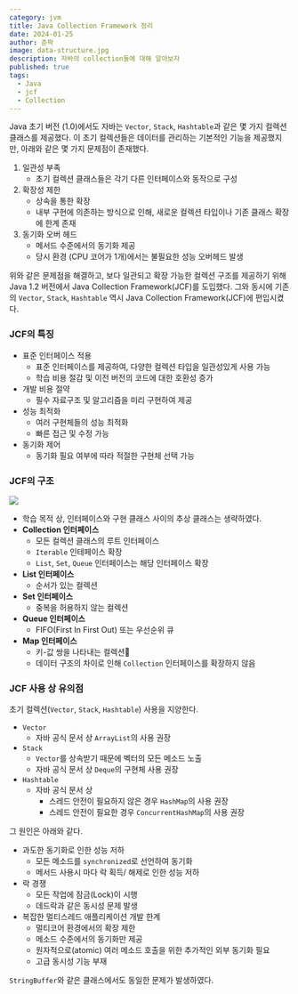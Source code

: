 ```yaml
---
category: jvm
title: Java Collection Framework 정리
date: 2024-01-25
author: 준팍
image: data-structure.jpg
description: 자바의 collection들에 대해 알아보자
published: true
tags:
  - Java
  - jcf
  - Collection
---
```

Java 초기 버전 (1.0)에서도 자바는 `Vector`, `Stack`, `Hashtable`과 같은 
몇 가지 컬렉션 클래스를 제공했다. 
이 초기 컬렉션들은 데이터를 관리하는 기본적인 기능을 제공했지만, 
아래와 같은 몇 가지 문제점이 존재했다.

1. 일관성 부족
	- 초기 컬렉션 클래스들은 각기 다른 인터페이스와 동작으로 구성
2. 확장성 제한
	- 상속을 통한 확장
	- 내부 구현에 의존하는 방식으로 인해, 새로운 컬렉션 타입이나 기존 클래스 확장에 한계 존재
3. 동기화 오버 헤드
	- 메서드 수준에서의 동기화 제공
	- 당시 환경 (CPU 코어가 1개)에서는 불필요한 성능 오버헤드 발생

위와 같은 문제점을 해결하고, 보다 일관되고 확장 가능한 컬렉션 구조를 제공하기 위해 
Java 1.2 버전에서 Java Collection Framework(JCF)를 도입했다.
그와 동시에 기존의  `Vector`, `Stack`, `Hashtable` 역시 Java Collection Framework(JCF)에 편입시켰다.

### JCF의 특징

- 표준 인터페이스 적용
	- 표준 인터페이스를 제공하여, 다양한 컬렉션 타입을 일관성있게 사용 가능
	- 학습 비용 절감 및 이전 버전의 코드에 대한 호환성 증가
- 개발 비용 절약
	- 필수 자료구조 및 알고리즘을 미리 구현하여 제공
- 성능 최적화
	- 여러 구현체들의 성능 최적화
	- 빠른 접근 및 수정 가능
- 동기화 제어
	- 동기화 필요 여부에 따라 적절한 구현체 선택 가능


### JCF의 구조

![](/images/jfc.png)

- 학습 목적 상, 인터페이스와 구현 클래스 사이의 추상 클래스는 생략하였다.
- **Collection 인터페이스**
	- 모든 컬렉션 클래스의 루트 인터페이스
	- `Iterable` 인테페이스 확장
	- `List`, `Set`, `Queue` 인터페이스는 해당 인터페이스 확장
- **List 인터페이스**
	- 순서가 있는 컬렉션
- **Set 인터페이스** 
	- 중복을 허용하지 않는 컬렉션
- **Queue 인터페이스**
	- FIFO(First In First Out) 또는 우선순위 큐
- **Map 인터페이스**
	- 키-값 쌍을 나타내는 컬렉션
	- 데이터 구조의 차이로 인해 `Collection` 인터페이스를 확장하지 않음 

### JCF 사용 상 유의점

초기 컬렉션(`Vector`, `Stack`, `Hashtable`) 사용을 지양한다.

- `Vector`
	- 자바 공식 문서 상 `ArrayList`의 사용 권장
- `Stack`
	- `Vector`를 상속받기 때문에 벡터의 모든 메소드 노출
	- 자바 공식 문서 상 `Deque`의 구현체 사용 권장
- `Hashtable`
	- 자바 공식 문서 상 
		- 스레드 안전이 필요하지 않은 경우 `HashMap`의 사용 권장
		- 스레드 안전이 필요한 경우 `ConcurrentHashMap`의 사용 권장

그 원인은 아래와 같다.

- 과도한 동기화로 인한 성능 저하
	- 모든 메소드를 `synchronized`로 선언하여 동기화
	- 메서드 사용시 마다 락 획득/ 해제로 인한 성능 저하
- 락 경쟁
	- 모든 작업에 잠금(Lock)이 시행
	- 데드락과 같은 동시성 문제 발생
- 복잡한 멀티스레드 애플리케이션 개발 한계
	- 멀티코어 환경에서의 확장 제한
	- 메소드 수준에서의 동기화만 제공
	- 원자적으로(atomic) 여러 메소드 호출을 위한 추가적인 외부 동기화 필요
	- 고급 동시성 기능 부재

`StringBuffer`와 같은 클래스에서도 동일한 문제가 발생하였다.
